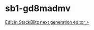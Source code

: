 # sb1-gd8madmv

[Edit in StackBlitz next generation editor ⚡️](https://stackblitz.com/~/github.com/testteogit/sb1-gd8madmv)